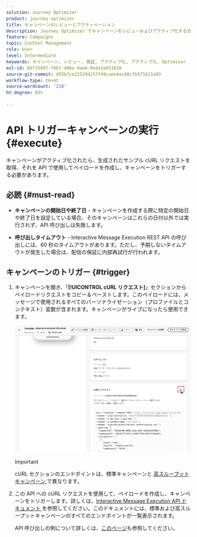 ```yaml
---
solution: Journey Optimizer
product: journey optimizer
title: キャンペーンのレビューとアクティベーション
description: Journey Optimizer でキャンペーンをレビューおよびアクティブ化する方法について学ぶ
feature: Campaigns
topic: Content Management
role: User
level: Intermediate
keywords: キャンペーン, レビュー, 検証, アクティブ化, アクティブ化, Optimizer
exl-id: 86f35987-f0b7-406e-9ae6-0e4a2e651610
source-git-commit: d93b7ce225294257f49caee6ac08cfb575611a93
workflow-type: tm+mt
source-wordcount: '218'
ht-degree: 83%

---
```



# API トリガーキャンペーンの実行 {#execute}

キャンペーンがアクティブ化されたら、生成されたサンプル cURL リクエストを取得、それを API で使用してペイロードを作成し、キャンペーンをトリガーする必要があります。

## 必読 {#must-read}

* **キャンペーンの開始日や終了日** - キャンペーンを作成する際に特定の開始日や終了日を設定している場合、そのキャンペーンはこれらの日付以外では実行されず、API 呼び出しは失敗します。

* **呼び出しタイムアウト** - Interactive Message Execution REST API の呼び出しには、60 秒のタイムアウトがあります。ただし、予期しないタイムアウトが発生した場合は、配信の保証に内部再試行が行われます。

## キャンペーンのトリガー {#trigger}

1. キャンペーンを開き、「**[!UICONTROL cURL リクエスト]**」セクションからペイロードリクエストをコピー＆ペーストします。このペイロードには、メッセージで使用されるすべてのパーソナライゼーション（プロファイルとコンテキスト）変数が含まれます。キャンペーンがライブになったら使用できます。

   ![](assets/api-triggered-curl.png)

   >[!IMPORTANT]
   >
   >cURL セクションのエンドポイントは、標準キャンペーンと [ 高スループットキャンペーン ](../campaigns/api-triggered-high-throughput.md) で異なります。

1. この API への cURL リクエストを使用して、ペイロードを作成し、キャンペーンをトリガーします。詳しくは、[Interactive Message Execution API ドキュメント ](https://developer.adobe.com/journey-optimizer-apis/references/messaging/#tag/execution) を参照してください。このドキュメントには、標準および高スループットキャンペーンのすべてのエンドポイントが一覧表示されます。

   API 呼び出しの例について詳しくは、[このページ](https://developer.adobe.com/journey-optimizer-apis/references/messaging-samples/)も参照してください。
